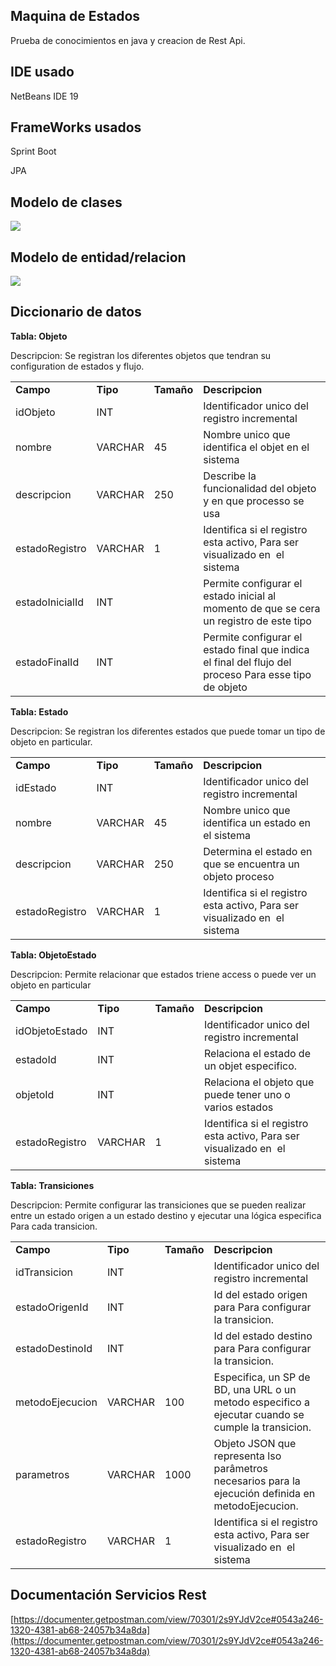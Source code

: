 ## Maquina de Estados

Prueba de conocimientos en java y creacion de Rest Api.

## **IDE usado**

NetBeans IDE 19

## **FrameWorks usados**

Sprint Boot

JPA

## Modelo de clases

![](https://33333.cdn.cke-cs.com/kSW7V9NHUXugvhoQeFaf/images/3677412db586c5a19dd89171512cc3df920d23eec77b0f16.png)

## Modelo de entidad/relacion

![](https://33333.cdn.cke-cs.com/kSW7V9NHUXugvhoQeFaf/images/11daef893a53f7969a773cd28fee4b8b8b63e2136c892ee5.png)

## Diccionario de datos

**Tabla: Objeto**

Descripcion: Se registran los diferentes objetos que tendran su configuration de estados y flujo.

<table><tbody><tr><td><strong>Campo</strong></td><td><strong>Tipo</strong></td><td><strong>Tamaño</strong></td><td><strong>Descripcion</strong></td></tr><tr><td>idObjeto</td><td>INT</td><td>&nbsp;</td><td>Identificador unico del registro incremental</td></tr><tr><td>nombre</td><td>VARCHAR</td><td>45</td><td>Nombre unico que identifica el objet en el sistema</td></tr><tr><td>descripcion</td><td>VARCHAR</td><td>250</td><td>Describe la funcionalidad del objeto y en que processo se usa</td></tr><tr><td>estadoRegistro</td><td>VARCHAR</td><td>1</td><td>Identifica si el registro esta activo, Para ser visualizado en &nbsp;el sistema</td></tr><tr><td>estadoInicialId</td><td>INT</td><td>&nbsp;</td><td>Permite configurar el estado inicial al momento de que se cera un registro de este tipo</td></tr><tr><td>estadoFinalId</td><td>INT</td><td>&nbsp;</td><td>Permite configurar el estado final que indica el final del flujo del proceso Para esse tipo de objeto &nbsp;</td></tr></tbody></table>

**Tabla: Estado**

Descripcion: Se registran los diferentes estados que puede tomar un tipo de objeto en particular.

<table><tbody><tr><td><strong>Campo</strong></td><td><strong>Tipo</strong></td><td><strong>Tamaño</strong></td><td><strong>Descripcion</strong></td></tr><tr><td>idEstado</td><td>INT</td><td>&nbsp;</td><td>Identificador unico del registro incremental</td></tr><tr><td>nombre</td><td>VARCHAR</td><td>45</td><td>Nombre unico que identifica un estado en el sistema</td></tr><tr><td>descripcion</td><td>VARCHAR</td><td>250</td><td>Determina el estado en que se encuentra un objeto proceso</td></tr><tr><td>estadoRegistro</td><td>VARCHAR</td><td>1</td><td>Identifica si el registro esta activo, Para ser visualizado en &nbsp;el sistema</td></tr></tbody></table>

**Tabla: ObjetoEstado**

Descripcion: Permite relacionar que estados triene access o puede ver un objeto en particular

<table><tbody><tr><td><strong>Campo</strong></td><td><strong>Tipo</strong></td><td><strong>Tamaño</strong></td><td><strong>Descripcion</strong></td></tr><tr><td>idObjetoEstado</td><td>INT</td><td>&nbsp;</td><td>Identificador unico del registro incremental</td></tr><tr><td>estadoId</td><td>INT</td><td>&nbsp;</td><td>Relaciona el estado de un objet especifico.</td></tr><tr><td>objetoId</td><td>INT</td><td>&nbsp;</td><td>Relaciona el objeto que puede tener uno o varios estados</td></tr><tr><td>estadoRegistro</td><td>VARCHAR</td><td>1</td><td>Identifica si el registro esta activo, Para ser visualizado en &nbsp;el sistema</td></tr></tbody></table>

**Tabla: Transiciones**

Descripcion: Permite configurar las transiciones que se pueden realizar entre un estado origen a un estado destino y ejecutar una lógica especifica Para cada transicion.

<table><tbody><tr><td><strong>Campo</strong></td><td><strong>Tipo</strong></td><td><strong>Tamaño</strong></td><td><strong>Descripcion</strong></td></tr><tr><td>idTransicion</td><td>INT</td><td>&nbsp;</td><td>Identificador unico del registro incremental</td></tr><tr><td>estadoOrigenId</td><td>INT</td><td>&nbsp;</td><td>Id del estado origen para Para configurar la transicion.</td></tr><tr><td>estadoDestinoId</td><td>INT</td><td>&nbsp;</td><td>Id del estado destino para Para configurar la transicion.</td></tr><tr><td>metodoEjecucion</td><td>VARCHAR</td><td>100</td><td>Especifica, un SP de BD, una URL o un metodo especifico a ejecutar cuando se cumple la transicion.</td></tr><tr><td>parametros</td><td>VARCHAR</td><td>1000</td><td>Objeto JSON que representa lso parâmetros necesarios para la ejecución definida en metodoEjecucion.</td></tr><tr><td>estadoRegistro</td><td>VARCHAR</td><td>1</td><td>Identifica si el registro esta activo, Para ser visualizado en &nbsp;el sistema</td></tr></tbody></table>

## Documentación Servicios Rest 

[https://documenter.getpostman.com/view/70301/2s9YJdV2ce#0543a246-1320-4381-ab68-24057b34a8da](https://documenter.getpostman.com/view/70301/2s9YJdV2ce#0543a246-1320-4381-ab68-24057b34a8da)
